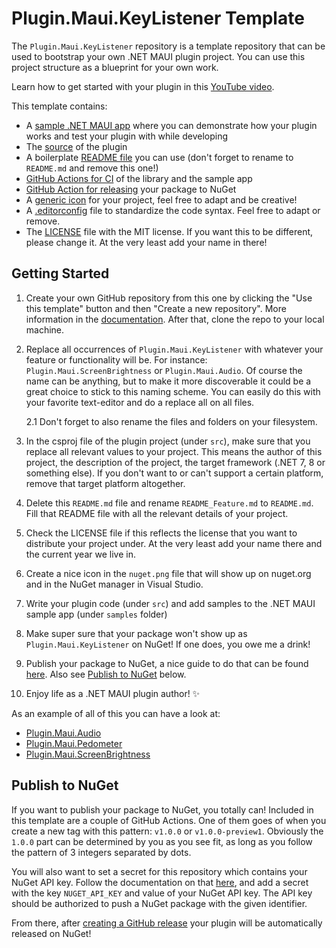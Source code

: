 # Plugin.Maui.KeyListener Template

The `Plugin.Maui.KeyListener` repository is a template repository that can be used to bootstrap your own .NET MAUI plugin project. You can use this project structure as a blueprint for your own work.

Learn how to get started with your plugin in this [YouTube video](https://www.youtube.com/watch?v=ZCQrlGT7MhI&list=PLfbOp004UaYVgzmTBNVI0ql2qF0LhSEU1&index=27).

This template contains:

- A [sample .NET MAUI app](samples) where you can demonstrate how your plugin works and test your plugin with while developing
- The [source](src) of the plugin
- A boilerplate [README file](README_Feature.md) you can use (don't forget to rename to `README.md` and remove this one!)
- [GitHub Actions for CI](.github/workflows) of the library and the sample app
- [GitHub Action for releasing](.github/workflows) your package to NuGet
- A [generic icon](nuget.png) for your project, feel free to adapt and be creative!
- A [.editorconfig](.editorconfig) file to standardize the code syntax. Feel free to adapt or remove.
- The [LICENSE](LICENSE) file with the MIT license. If you want this to be different, please change it. At the very least add your name in there!

## Getting Started

1. Create your own GitHub repository from this one by clicking the "Use this template" button and then "Create a new repository". More information in the [documentation](https://docs.github.com/repositories/creating-and-managing-repositories/creating-a-repository-from-a-template). After that, clone the repo to your local machine.

2. Replace all occurrences of `Plugin.Maui.KeyListener` with whatever your feature or functionality will be. For instance: `Plugin.Maui.ScreenBrightness` or `Plugin.Maui.Audio`. Of course the name can be anything, but to make it more discoverable it could be a great choice to stick to this naming scheme. You can easily do this with your favorite text-editor and do a replace all on all files.

   2.1 Don't forget to also rename the files and folders on your filesystem.

3. In the csproj file of the plugin project (under `src`), make sure that you replace all relevant values to your project. This means the author of this project, the description of the project, the target framework (.NET 7, 8 or something else). If you don't want to or can't support a certain platform, remove that target platform altogether.

4. Delete this `README.md` file and rename `README_Feature.md` to `README.md`. Fill that README file with all the relevant details of your project.

5. Check the LICENSE file if this reflects the license that you want to distribute your project under. At the very least add your name there and the current year we live in.

6. Create a nice icon in the `nuget.png` file that will show up on nuget.org and in the NuGet manager in Visual Studio.

7. Write your plugin code (under `src`) and add samples to the .NET MAUI sample app (under `samples` folder)

8. Make super sure that your package won't show up as `Plugin.Maui.KeyListener` on NuGet! If one does, you owe me a drink!

9. Publish your package to NuGet, a nice guide to do that can be found [here](https://learn.microsoft.com/nuget/nuget-org/publish-a-package). Also see [Publish to NuGet](#publish-to-nuget) below.

10. Enjoy life as a .NET MAUI plugin author! ✨

As an example of all of this you can have a look at:

- [Plugin.Maui.Audio](https://github.com/jfversluis/Plugin.Maui.Audio)
- [Plugin.Maui.Pedometer](https://github.com/jfversluis/Plugin.Maui.Pedometer)
- [Plugin.Maui.ScreenBrightness](https://github.com/jfversluis/Plugin.Maui.ScreenBrightness)

## Publish to NuGet

If you want to publish your package to NuGet, you totally can! Included in this template are a couple of GitHub Actions. One of them goes of when you create a new tag with this pattern: `v1.0.0` or `v1.0.0-preview1`. Obviously the `1.0.0` part can be determined by you as you see fit, as long as you follow the pattern of 3 integers separated by dots.

You will also want to set a secret for this repository which contains your NuGet API key. Follow the documentation on that [here](https://docs.github.com/actions/security-guides/encrypted-secrets#creating-encrypted-secrets-for-a-repository), and add a secret with the key `NUGET_API_KEY` and value of your NuGet API key. The API key should be authorized to push a NuGet package with the given identifier. 

From there, after [creating a GitHub release](https://docs.github.com/repositories/releasing-projects-on-github/managing-releases-in-a-repository) your plugin will be automatically released on NuGet!
